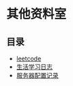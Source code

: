 # 其他资料室

## 目录

- [leetcode](./LeetCode/README.md)
- [生活学习日志](./logs/README.md)
- [服务器配置记录](./Server/README.md)